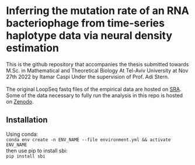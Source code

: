 # Inferring the mutation rate of an RNA bacteriophage from time-series haplotype data via neural density estimation
This is the github repository that accompanies the thesis submitted towards M.Sc. in Mathematical and Theoretical Biology
At Tel-Aviv University at Nov 27th 2022 by Itamar Caspi Under the supervision of Prof. Adi Stern. <br>
<br>
The original LoopSeq fastq files of the empirical data are hosted on [SRA](https://www.ncbi.nlm.nih.gov/sra/PRJNA902661). <br>
Some of the data necessary to fully run the analysis in this repo is hosted on [Zenodo](https://zenodo.org/record/7307532).<br>




## Installation
Using conda: <br>
  `conda env create -n ENV_NAME --file environment.yml && activate ENV_NAME` <br>
then use pip to install sbi: <br> 
  `pip install sbi`
## 
